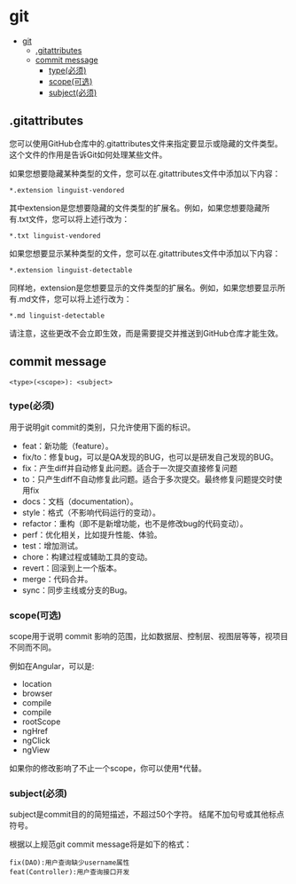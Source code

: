 # git

<!-- TOC -->
* [git](#git)
  * [.gitattributes](#gitattributes)
  * [commit message](#commit-message)
    * [type(必须)](#type--必须-)
    * [scope(可选)](#scope--可选-)
    * [subject(必须)](#subject--必须-)
<!-- TOC -->

## .gitattributes

您可以使用GitHub仓库中的.gitattributes文件来指定要显示或隐藏的文件类型。这个文件的作用是告诉Git如何处理某些文件。

如果您想要隐藏某种类型的文件，您可以在.gitattributes文件中添加以下内容：

`*.extension linguist-vendored`

其中extension是您想要隐藏的文件类型的扩展名。例如，如果您想要隐藏所有.txt文件，您可以将上述行改为：

`*.txt linguist-vendored`

如果您想要显示某种类型的文件，您可以在.gitattributes文件中添加以下内容：

`*.extension linguist-detectable`

同样地，extension是您想要显示的文件类型的扩展名。例如，如果您想要显示所有.md文件，您可以将上述行改为：

`*.md linguist-detectable`

请注意，这些更改不会立即生效，而是需要提交并推送到GitHub仓库才能生效。

## commit message

```
<type>(<scope>): <subject>
```

### type(必须)

用于说明git commit的类别，只允许使用下面的标识。

* feat：新功能（feature）。
* fix/to：修复bug，可以是QA发现的BUG，也可以是研发自己发现的BUG。
* fix：产生diff并自动修复此问题。适合于一次提交直接修复问题
* to：只产生diff不自动修复此问题。适合于多次提交。最终修复问题提交时使用fix
* docs：文档（documentation）。
* style：格式（不影响代码运行的变动）。
* refactor：重构（即不是新增功能，也不是修改bug的代码变动）。
* perf：优化相关，比如提升性能、体验。
* test：增加测试。
* chore：构建过程或辅助工具的变动。
* revert：回滚到上一个版本。
* merge：代码合并。
* sync：同步主线或分支的Bug。

### scope(可选)

scope用于说明 commit 影响的范围，比如数据层、控制层、视图层等等，视项目不同而不同。

例如在Angular，可以是:

* location
* browser
* compile
* compile
* rootScope
* ngHref
* ngClick
* ngView

如果你的修改影响了不止一个scope，你可以使用*代替。

### subject(必须)

subject是commit目的的简短描述，不超过50个字符。
结尾不加句号或其他标点符号。

根据以上规范git commit message将是如下的格式：

```
fix(DAO):用户查询缺少username属性
feat(Controller):用户查询接口开发
```